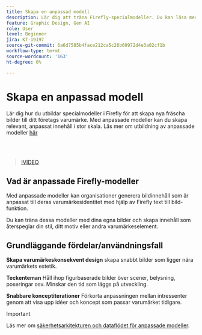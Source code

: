 ```yaml
---
title: Skapa en anpassad modell
description: Lär dig att träna Firefly-specialmodeller. Du kan läsa mer [här](https://helpx.adobe.com/firefly/web/work-with-enterprise-features/train-custom-models/custom-models-overview.html).
feature: Graphic Design, Gen AI
role: User
level: Beginner
jira: KT-19197
source-git-commit: 6a6d7585b4face212ca5c26b60972d4e3a02cf1b
workflow-type: tm+mt
source-wordcount: '163'
ht-degree: 0%

---
```


# Skapa en anpassad modell

Lär dig hur du utbildar specialmodeller i Firefly för att skapa nya fräscha bilder till ditt företags varumärke. Med anpassade modeller kan du skapa relevant, anpassat innehåll i stor skala. Läs mer om utbildning av anpassade modeller [här](https://helpx.adobe.com/firefly/web/work-with-enterprise-features/train-custom-models/custom-models-overview.html)

<br> 

>[!VIDEO](https://video.tv.adobe.com/v/3474931?quality=12&learn=on&hidetitle=true)

## Vad är anpassade Firefly-modeller

Med anpassade modeller kan organisationer generera bildinnehåll som är anpassat till deras varumärkesidentitet med hjälp av Firefly text till bild-funktion.

Du kan träna dessa modeller med dina egna bilder och skapa innehåll som återspeglar din stil, ditt motiv eller andra varumärkeselement.

## Grundläggande fördelar/användningsfall

**Skapa varumärkeskonsekvent design** skapa snabbt bilder som ligger nära varumärkets estetik.

**Teckenteman** Håll ihop figurbaserade bilder över scener, belysning, poseringar osv. Minskar den tid som läggs på utveckling.

**Snabbare konceptiterationer** Förkorta anpassningen mellan intressenter genom att visa upp idéer och koncept som passar varumärket tidigare.

>[!IMPORTANT]
>
>Läs mer om [säkerhetsarkitekturen och dataflödet för anpassade modeller](https://www.adobe.com/content/dam/cc/en/trust-center/ungated/whitepapers/creative-cloud/adobe-firefly-custom-models-security-fact-sheet.pdf).
